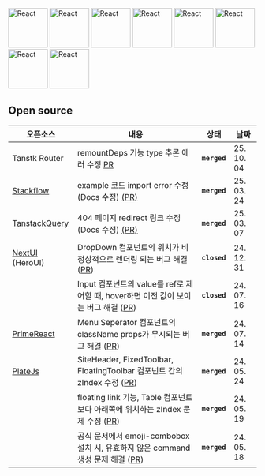 

<img src="https://github.com/jijiseong/jijiseong/assets/77661228/32952d98-c475-4387-8cd8-cf2529ca6c4e" width="auto" height="80" alt="React"/>
<img src="https://github.com/jijiseong/jijiseong/assets/77661228/32952d98-c475-4387-8cd8-cf2529ca6c4e" width="auto" height="80" alt="React"/>
<img src="https://github.com/jijiseong/jijiseong/assets/77661228/32952d98-c475-4387-8cd8-cf2529ca6c4e" width="auto" height="80" alt="React"/>
<img src="https://github.com/jijiseong/jijiseong/assets/77661228/32952d98-c475-4387-8cd8-cf2529ca6c4e" width="auto" height="80" alt="React"/>
<img src="https://github.com/jijiseong/jijiseong/assets/77661228/32952d98-c475-4387-8cd8-cf2529ca6c4e" width="auto" height="80" alt="React"/>
<img src="https://github.com/jijiseong/jijiseong/assets/77661228/32952d98-c475-4387-8cd8-cf2529ca6c4e" width="auto" height="80" alt="React"/>
<img src="https://github.com/jijiseong/jijiseong/assets/77661228/32952d98-c475-4387-8cd8-cf2529ca6c4e" width="auto" height="80" alt="React"/>
<img src="https://github.com/jijiseong/jijiseong/assets/77661228/32952d98-c475-4387-8cd8-cf2529ca6c4e" width="auto" height="80" alt="React"/>


## Open source

| 오픈소스 | 내용 | 상태 | 날짜 |
| --- | --- | --- | --- |
|Tanstk Router | remountDeps 기능 type 추론 에러 수정 [PR](https://github.com/TanStack/router/pull/5362#issue-3483463607) | **`merged`** | 25. 10. 04|
| [Stackflow](https://github.com/daangn/stackflow) | example 코드 import error 수정 (Docs 수정) [(PR)](https://github.com/daangn/stackflow/pull/586) | **`merged`** | 25. 03. 24 |
| [TanstackQuery](https://tanstack.com/query) | 404 페이지 redirect 링크 수정 (Docs 수정) [(PR)](https://github.com/TanStack/query/pull/8762) | **`merged`** | 25. 03. 07 |
| [NextUI](https://nextui.org/) (HeroUI) | DropDown 컴포넌트의 위치가 비정상적으로 렌더링 되는 버그 해결 ([PR](https://github.com/nextui-org/nextui/pull/4471)) | **`closed`**  | 24. 12. 31 |
|  | Input 컴포넌트의 value를 ref로 제어할 때, hover하면 이전 값이 보이는 버그 해결  ([PR](https://github.com/nextui-org/nextui/pull/3481))  | **`closed`** | 24. 07. 16 |
| [PrimeReact](https://primereact.org/) | Menu Seperator 컴포넌트의 className props가 무시되는 버그 해결 ([PR](https://github.com/primefaces/primereact/pull/6884)) | **`merged`** | 24. 07. 14 |
| [PlateJs](https://platejs.org/) | SiteHeader, FixedToolbar, FloatingToolbar 컴포넌트 간의 zIndex 수정 ([PR](https://github.com/udecode/plate/pull/3214))  | **`merged`** | 24. 05. 24 |
|  | floating link 기능, Table 컴포넌트보다 아래쪽에 위치하는 zIndex 문제 수정 ([PR](https://github.com/udecode/plate/pull/3204))  | **`merged`** | 24. 05. 19 |
|  | 공식 문서에서 emoji-combobox 설치 시, 유효하지 않은 command 생성 문제 해결 ([PR](https://github.com/udecode/plate/pull/3203))  | **`merged`** | 24. 05. 18 |


